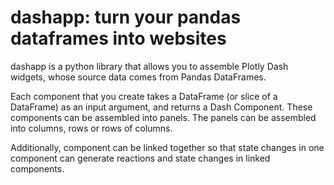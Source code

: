 # dashapp: turn your pandas dataframes into websites

dashapp is a python library that allows you to assemble Plotly Dash widgets, whose source data comes from Pandas DataFrames.  

Each component that you create takes a DataFrame (or slice of a DataFrame) as an input argument, and returns a Dash Component.  These components can be assembled into panels.  The panels can be assembled into columns, rows or rows of columns.

Additionally, component can be linked together so that state changes in one component can generate reactions and state changes in linked components.